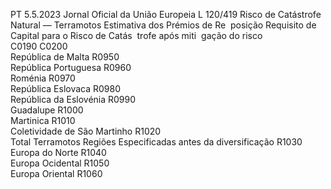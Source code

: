 PT  5.5.2023 Jornal Oficial da União Europeia L 120/419
 Risco de Catástrofe Natural — Terramotos  Estimativa dos 
Prémios de Re ­
posição  Requisito de 
Capital para o 
Risco de Catás ­
trofe após miti ­
gação do risco  
C0190  C0200  
República de Malta  R0950  
República Portuguesa  R0960  
Roménia  R0970  
República Eslovaca  R0980  
República da Eslovénia  R0990  
Guadalupe  R1000  
Martinica  R1010  
Coletividade de São Martinho  R1020  
Total Terramotos Regiões Especificadas antes 
da diversificação  R1030  
Europa do Norte  R1040  
Europa Ocidental  R1050  
Europa Oriental  R1060